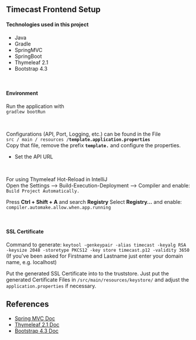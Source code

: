 
## Timecast Frontend Setup

#### Technologies used in this project
* Java
* Gradle
* SpringMVC
* SpringBoot
* Thymeleaf 2.1
* Bootstrap 4.3

<br>

#### Environment
Run the application with
<br>
``` gradlew bootRun ```

<br>

Configurations (API, Port, Logging, etc.) can be found in the File<br>
``` src / main / resources / ```**``` template.application.properties ```**<br>
Copy that file, remove the prefix **```template.```** and configure the properties.
* Set the API URL

<br>

For using Thymeleaf Hot-Reload in IntelliJ<br>
Open the Settings --> Build-Execution-Deployment --> Compiler and enable:
<br>
``` Build Project Automatically. ```
<br>

Press **Ctrl + Shift + A** and search **Registry** Select **Registry...** and enable:<br>
``` compiler.automake.allow.when.app.running ``` 

<br>

#### SSL Certificate
Command to generate: ``` keytool -genkeypair -alias timecast -keyalg RSA -keysize 2048 -storetype PKCS12 -key
store timecast.p12 -validity 3650 ```<br>
(If you've been asked for Firstname and Lastname just enter your domain name, e.g. localhost)

Put the generated SSL Certificate into to the truststore. Just put the generated Certificate
Files in ```/src/main/resources/keystore/``` and adjust the ```application.properties``` if necessary.



## References
* [Spring MVC Doc](https://docs.spring.io/spring-boot/docs/current/reference/htmlsingle/#boot-features-spring-mvc)
* [Thymeleaf 2.1 Doc](https://www.thymeleaf.org/doc/tutorials/2.1/thymeleafspring.html)
* [Bootstrap 4.3 Doc](https://getbootstrap.com/docs/4.3)
